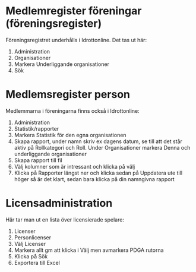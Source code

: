 # Medlemregister föreningar (föreningsregister)

Föreningsregistret underhålls i Idrottonline. Det tas ut här:

1. Administration
2. Organisationer
3. Markera Underliggande organisationer
4. Sök


# Medlemsregister person

Medlemmarna i föreningarna finns också i Idrottonline:

1. Administration
1. Statistik/rapporter
1. Markera Statistik för den egna organisationen
1. Skapa rapport, under namn skriv ex dagens datum, se till att det står aktiv på Rollkategori och Roll. Under Organisationer markera Denna och underliggande organisationer
1. Skapa rapport till fil
1. Välj kolumner som är intressant och klicka på välj
1. Klicka på Rapporter längst ner och klicka sedan på Uppdatera ute till höger så är det klart, sedan bara klicka på din namngivna rapport


# Licensadministration

Här tar man ut en lista över licensierade spelare:

1. Licenser
1. Personlicenser
1. Välj Licenser
1. Markera allt gm att klicka i Välj men avmarkera PDGA rutorna
1. Klicka på Sök
1. Exportera till Excel
